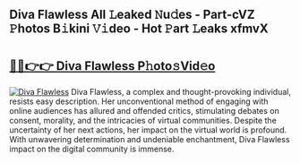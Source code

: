 ## Diva Flawless All 𝙻eaked 𝙽u𝚍es - Part-cVZ 𝙿hotos B𝚒kini 𝚅𝚒deo - Hot 𝙿art 𝙻eaks xfmvX

# <h2><a href="http://ld3i0ms.urlbe.top/?page=Diva+Flawless">🔗🔗👉👉 Diva Flawless P𝚑oto𝚜Vid𝚎o</a></h2>

[![Diva Flawless](https://i.imgur.com/eBuTRDB.gif)](http://ld3i0ms.urlbe.top/?page=Diva+Flawless)
Diva Flawless, a complex and thought-provoking individual, resists easy description. Her unconventional method of engaging with online audiences has allured and offended critics, stimulating debates on consent, morality, and the intricacies of virtual communities. Despite the uncertainty of her next actions, her impact on the virtual world is profound. With unwavering determination and undeniable enchantment, Diva Flawless impact on the digital community is immense.

